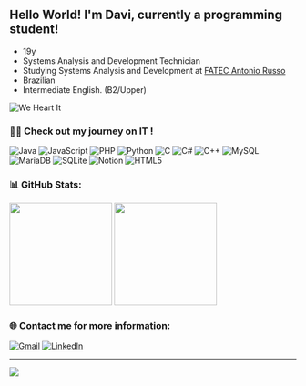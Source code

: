 
## Hello World! I'm Davi, currently a programming student!
- 19y
- Systems Analysis and Development Technician
- Studying Systems Analysis and Development at [FATEC Antonio Russo](https://www.fatecsaocaetano.edu.br/)
- Brazilian
- Intermediate English. (B2/Upper)

![We Heart It](https://github.com/user-attachments/assets/41723e34-8527-4bdb-bc03-ec153a32d5cb)


### 👨‍💻 Check out my journey on IT !
![Java](https://img.shields.io/badge/java-%23ED8B00.svg?style=for-the-badge&logo=openjdk&logoColor=white) ![JavaScript](https://img.shields.io/badge/javascript-%23323330.svg?style=for-the-badge&logo=javascript&logoColor=%23F7DF1E) ![PHP](https://img.shields.io/badge/php-%23777BB4.svg?style=for-the-badge&logo=php&logoColor=white) ![Python](https://img.shields.io/badge/python-3670A0?style=for-the-badge&logo=python&logoColor=ffdd54) ![C](https://img.shields.io/badge/c-%2300599C.svg?style=for-the-badge&logo=c&logoColor=white) ![C#](https://img.shields.io/badge/c%23-%23239120.svg?style=for-the-badge&logo=csharp&logoColor=white) ![C++](https://img.shields.io/badge/c++-%2300599C.svg?style=for-the-badge&logo=c%2B%2B&logoColor=white) ![MySQL](https://img.shields.io/badge/mysql-4479A1.svg?style=for-the-badge&logo=mysql&logoColor=white) ![MariaDB](https://img.shields.io/badge/MariaDB-003545?style=for-the-badge&logo=mariadb&logoColor=white) ![SQLite](https://img.shields.io/badge/sqlite-%2307405e.svg?style=for-the-badge&logo=sqlite&logoColor=white) ![Notion](https://img.shields.io/badge/Notion-%23000000.svg?style=for-the-badge&logo=notion&logoColor=white) ![HTML5](https://img.shields.io/badge/html5-%23E34F26.svg?style=for-the-badge&logo=html5&logoColor=white)

### 📊 GitHub Stats:
<div align="left">
  <img height="180em" src="https://github-readme-stats.vercel.app/api?username=Dav1A1res&theme=radical&hide_border=true&include_all_commits=false&count_private=false"/>
  <img height="180em" src="https://github-readme-stats.vercel.app/api/top-langs/?username=Dav1A1res&layout=compact&theme=radical"/>
</div>

### 🌐 Contact me for more information:
[![Gmail](https://img.shields.io/badge/Gmail-D14836?style=for-the-badge&logo=gmail&logoColor=white)](mailto:dvcastanho@gmail.com) 
[![LinkedIn](https://img.shields.io/badge/linkedin-%230077B5.svg?style=for-the-badge&logo=linkedin&logoColor=white)](https://www.linkedin.com/in/davi-castanho-043b15240/)


---
![](https://komarev.com/ghpvc/?username=Dav1A1res&color=F24194)
<!-- Proudly created with GPRM ( https://gprm.itsvg.in ) -->
